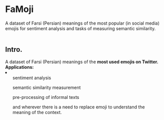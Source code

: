 # FaMoji
A dataset of Farsi (Persian) meanings of the most popular (in social media) emojis for sentiment analysis and tasks of measuring semantic similarity. <br>
<br>

<h2>Intro.</h2>
A dataset of Farsi (Persian) meanings of the <b>most used emojis on Twitter. </b> <br>
<b>Applications:</b>
<li>
<ul>sentiment analysis</ul>
<ul>semantic similarity measurement</ul>
<ul>pre-processing of informal texts</ul>
<ul>and wherever there is a need to replace emoji to understand the meaning of the context.</ul>
</li>
